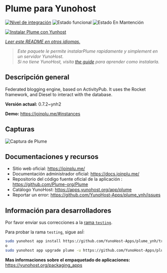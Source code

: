 <!--
Este archivo README esta generado automaticamente<https://github.com/YunoHost/apps/tree/master/tools/readme_generator>
No se debe editar a mano.
-->

# Plume para Yunohost

[![Nivel de integración](https://apps.yunohost.org/badge/integration/plume)](https://ci-apps.yunohost.org/ci/apps/plume/)
![Estado funcional](https://apps.yunohost.org/badge/state/plume)
![Estado En Mantención](https://apps.yunohost.org/badge/maintained/plume)

[![Instalar Plume con Yunhost](https://install-app.yunohost.org/install-with-yunohost.svg)](https://install-app.yunohost.org/?app=plume)

*[Leer este README en otros idiomas.](./ALL_README.md)*

> *Este paquete le permite instalarPlume rapidamente y simplement en un servidor YunoHost.*  
> *Si no tiene YunoHost, visita [the guide](https://yunohost.org/install) para aprender como instalarla.*

## Descripción general

Federated blogging engine, based on ActivityPub. It uses the Rocket framework, and Diesel to interact with the database.


**Versión actual:** 0.7.2~ynh2

**Demo:** <https://joinplu.me/#instances>

## Capturas

![Captura de Plume](./doc/screenshots/screenshot.png)

## Documentaciones y recursos

- Sitio web oficial: <https://joinplu.me/>
- Documentación administrador oficial: <https://docs.joinplu.me/>
- Repositorio del código fuente oficial de la aplicación : <https://github.com/Plume-org/Plume>
- Catálogo YunoHost: <https://apps.yunohost.org/app/plume>
- Reportar un error: <https://github.com/YunoHost-Apps/plume_ynh/issues>

## Información para desarrolladores

Por favor enviar sus correcciones a la [rama `testing`](https://github.com/YunoHost-Apps/plume_ynh/tree/testing).

Para probar la rama `testing`, sigue asÍ:

```bash
sudo yunohost app install https://github.com/YunoHost-Apps/plume_ynh/tree/testing --debug
o
sudo yunohost app upgrade plume -u https://github.com/YunoHost-Apps/plume_ynh/tree/testing --debug
```

**Mas informaciones sobre el empaquetado de aplicaciones:** <https://yunohost.org/packaging_apps>
